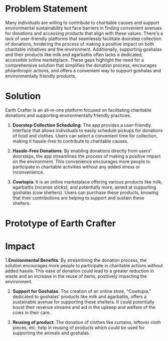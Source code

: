 # Problem Statement
Many individuals are willing to contribute to charitable causes and support environmental sustainability but face barriers in finding convenient avenues for donations and accessing products that align with these values. There's a lack of user-friendly platforms that seamlessly facilitate doorstep collection of donations, hindering the process of making a positive impact on both charitable initiatives and the environment. Additionally, supporting goshalas and their products like milk and agarbattis often lacks a dedicated, accessible online marketplace. These gaps highlight the need for a comprehensive solution that simplifies the donation process, encourages philanthropic actions, and offers a convenient way to support goshalas and environmentally friendly products.

# Solution
Earth Crafter is an all-in-one platform focused on facilitating charitable donations and supporting environmentally friendly practices.

1. **Doorstep Collection Scheduling**: The app provides a user-friendly interface that allows individuals to easily schedule pickups for donations of food and clothes. Users can select a convenient time for collection, making it hassle-free to contribute to charitable causes.
 
2. **Hassle-Free Donations**: By enabling donations directly from users' doorsteps, the app streamlines the process of making a positive impact on the environment. This convenience encourages more people to participate in charitable activities without any added stress or inconvenience.
   
3. **Cowtopia**: It is an online marketplace offering various products like milk, agarbattis (incense sticks), and potentially more, aimed at supporting goshalas (cow shelters). Users can purchase these products, knowing that their contributions are helping to support and sustain these shelters.

# Prototype of Earth Crafter

# Impact
1.**Environmental Benefits**: By streamlining the donation process, the solution encourages more people to participate in charitable actions without added hassle. This ease of donation could lead to a greater reduction in waste and an increase in the reuse of items, positively impacting the environment.

2. **Support for Goshalas**: The creation of an online store, "Cowtopia," dedicated to goshalas' products like milk and agarbattis, offers a sustainable avenue for supporting these shelters. It could potentially boost their revenue streams and aid in the upkeep and welfare of the cows in their care.
   
3. **Reusing of product**: The donation of clothes like curtains, leftover cloth pieces, etc. help in reusing of products which could be used for supporting the animals and goshalas.
